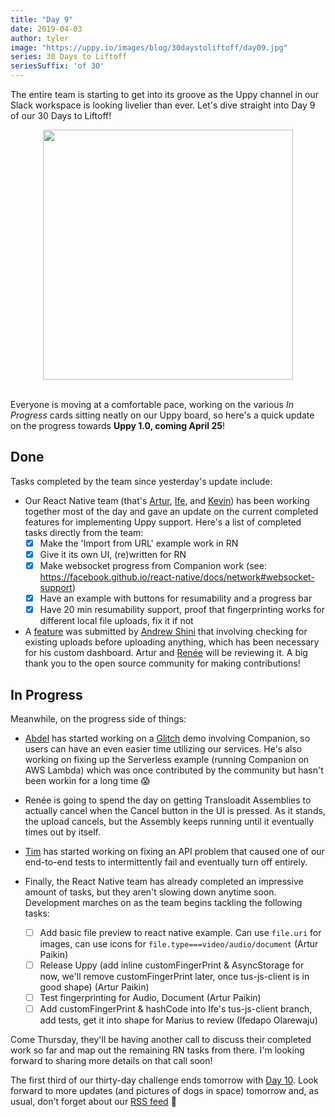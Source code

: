 ```yaml
---
title: "Day 9"
date: 2019-04-03
author: tyler
image: "https://uppy.io/images/blog/30daystoliftoff/day09.jpg"
series: 30 Days to Liftoff
seriesSuffix: 'of 30'
---
```


<!--lint disable no-undefined-references-->

The entire team is starting to get into its groove as the Uppy channel in our Slack workspace is looking livelier than ever. Let's dive straight into Day 9 of our 30 Days to Liftoff!

<center><img width="400" src="/images/blog/30daystoliftoff/day09.jpg"><br /><br /></center>

Everyone is moving at a comfortable pace, working on the various *In Progress* cards sitting neatly on our Uppy board, so here's a quick update on the progress towards **Uppy 1.0, coming April 25**!

<!--more-->

## Done

Tasks completed by the team since yesterday's update include:

- Our React Native team (that's [Artur](https://github.com/arturi), [Ife](https://github.com/ifedapoolarewaju), and [Kevin](https://github.com/kvz)) has been working together most of the day and gave an update on the current completed features for implementing Uppy support. Here's a list of completed tasks directly from the team:
    - [x] Make the 'Import from URL' example work in RN
    - [x] Give it its own UI, (re)written for RN
    - [x] Make websocket progress from Companion work (see: <https://facebook.github.io/react-native/docs/network#websocket-support>)
    - [x] Have an example with buttons for resumability and a progress bar
    - [x] Have 20 min resumability support, proof that fingerprinting works for different local file uploads, fix it if not

- A [feature](https://github.com/transloadit/uppy/pull/1367) was submitted by [Andrew Shini](https://github.com/superandrew213) that involving checking for existing uploads before uploading anything, which has been necessary for his custom dashboard. Artur and [Renée](https://github.com/goto-bus-stop) will be reviewing it. A big thank you to the open source community for making contributions!

## In Progress

Meanwhile, on the progress side of things:

- [Abdel](https://github.com/Kiloreux) has started working on a [Glitch](https://glitch.com/) demo involving Companion, so users can have an even easier time utilizing our services. He's also working on fixing up the Serverless example (running Companion on AWS Lambda) which was once contributed by the community but hasn't been workin for a long time :scream:

- Renée is going to spend the day on getting Transloadit Assemblies to actually cancel when the Cancel button in the UI is pressed. As it stands, the upload cancels, but the Assembly keeps running until it eventually times out by itself.

- [Tim](https://github.com/tim-kos) has started working on fixing an API problem that caused one of our end-to-end tests to intermittently fail and eventually turn off entirely.

- Finally, the React Native team has already completed an impressive amount of tasks, but they aren't slowing down anytime soon. Development marches on as the team begins tackling the following tasks:
    - [ ] Add basic file preview to react native example. Can use `file.uri` for images, can use icons for `file.type===video/audio/document` (Artur Paikin)
    - [ ] Release Uppy (add inline customFingerPrint & AsyncStorage for now, we'll remove customFingerPrint later, once tus-js-client is in good shape) (Artur Paikin)
    - [ ] Test fingerprinting for Audio, Document (Artur Paikin)
    - [ ] Add customFingerPrint & hashCode into Ife's tus-js-client branch, add tests, get it into shape for Marius to review (Ifedapo Olarewaju)

Come Thursday, they'll be having another call to discuss their completed work so far and map out the remaining RN tasks from there. I'm looking forward to sharing more details on that call soon!

The first third of our thirty-day challenge ends tomorrow with [Day 10](/blog/2019/04/liftoff-10/). Look forward to more updates (and pictures of dogs in space) tomorrow and, as usual, don't forget about our [RSS feed](https://uppy.io/atom.xml) :dog:
